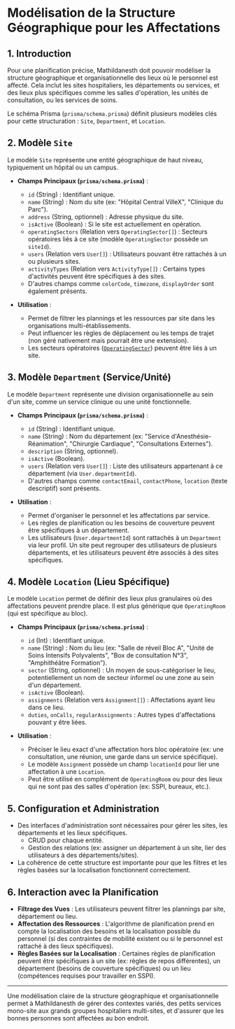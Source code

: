 # Modélisation de la Structure Géographique pour les Affectations

## 1. Introduction

Pour une planification précise, Mathildanesth doit pouvoir modéliser la structure géographique et organisationnelle des lieux où le personnel est affecté. Cela inclut les sites hospitaliers, les départements ou services, et des lieux plus spécifiques comme les salles d'opération, les unités de consultation, ou les services de soins.

Le schéma Prisma (`prisma/schema.prisma`) définit plusieurs modèles clés pour cette structuration : `Site`, `Department`, et `Location`.

## 2. Modèle `Site`

Le modèle `Site` représente une entité géographique de haut niveau, typiquement un hôpital ou un campus.

- **Champs Principaux (`prisma/schema.prisma`)** :

  - `id` (String) : Identifiant unique.
  - `name` (String) : Nom du site (ex: "Hôpital Central VilleX", "Clinique du Parc").
  - `address` (String, optionnel) : Adresse physique du site.
  - `isActive` (Boolean) : Si le site est actuellement en opération.
  - `operatingSectors` (Relation vers `OperatingSector[]`) : Secteurs opératoires liés à ce site (modèle `OperatingSector` possède un `siteId`).
  - `users` (Relation vers `User[]`) : Utilisateurs pouvant être rattachés à un ou plusieurs sites.
  - `activityTypes` (Relation vers `ActivityType[]`) : Certains types d'activités peuvent être spécifiques à des sites.
  - D'autres champs comme `colorCode`, `timezone`, `displayOrder` sont également présents.

- **Utilisation** :
  - Permet de filtrer les plannings et les ressources par site dans les organisations multi-établissements.
  - Peut influencer les règles de déplacement ou les temps de trajet (non géré nativement mais pourrait être une extension).
  - Les secteurs opératoires ([`OperatingSector`](../04_Bloc_Operatoire/01_Configuration_Salles_Secteurs.md)) peuvent être liés à un site.

## 3. Modèle `Department` (Service/Unité)

Le modèle `Department` représente une division organisationnelle au sein d'un site, comme un service clinique ou une unité fonctionnelle.

- **Champs Principaux (`prisma/schema.prisma`)** :

  - `id` (String) : Identifiant unique.
  - `name` (String) : Nom du département (ex: "Service d'Anesthésie-Réanimation", "Chirurgie Cardiaque", "Consultations Externes").
  - `description` (String, optionnel).
  - `isActive` (Boolean).
  - `users` (Relation vers `User[]`) : Liste des utilisateurs appartenant à ce département (via `User.departmentId`).
  - D'autres champs comme `contactEmail`, `contactPhone`, `location` (texte descriptif) sont présents.

- **Utilisation** :
  - Permet d'organiser le personnel et les affectations par service.
  - Les règles de planification ou les besoins de couverture peuvent être spécifiques à un département.
  - Les utilisateurs (`User.departmentId`) sont rattachés à un `Department` via leur profil. Un site peut regrouper des utilisateurs de plusieurs départements, et les utilisateurs peuvent être associés à des sites spécifiques.

## 4. Modèle `Location` (Lieu Spécifique)

Le modèle `Location` permet de définir des lieux plus granulaires où des affectations peuvent prendre place. Il est plus générique que `OperatingRoom` (qui est spécifique au bloc).

- **Champs Principaux (`prisma/schema.prisma`)** :

  - `id` (Int) : Identifiant unique.
  - `name` (String) : Nom du lieu (ex: "Salle de réveil Bloc A", "Unité de Soins Intensifs Polyvalents", "Box de consultation N°3", "Amphithéâtre Formation").
  - `sector` (String, optionnel) : Un moyen de sous-catégoriser le lieu, potentiellement un nom de secteur informel ou une zone au sein d'un département.
  - `isActive` (Boolean).
  - `assignments` (Relation vers `Assignment[]`) : Affectations ayant lieu dans ce lieu.
  - `duties`, `onCalls`, `regularAssignments` : Autres types d'affectations pouvant y être liées.

- **Utilisation** :
  - Préciser le lieu exact d'une affectation hors bloc opératoire (ex: une consultation, une réunion, une garde dans un service spécifique).
  - Le modèle `Assignment` possède un champ `locationId` pour lier une affectation à une `Location`.
  - Peut être utilisé en complément de `OperatingRoom` ou pour des lieux qui ne sont pas des salles d'opération (ex: SSPI, bureaux, etc.).

## 5. Configuration et Administration

- Des interfaces d'administration sont nécessaires pour gérer les sites, les départements et les lieux spécifiques.
  - CRUD pour chaque entité.
  - Gestion des relations (ex: assigner un département à un site, lier des utilisateurs à des départements/sites).
- La cohérence de cette structure est importante pour que les filtres et les règles basées sur la localisation fonctionnent correctement.

## 6. Interaction avec la Planification

- **Filtrage des Vues** : Les utilisateurs peuvent filtrer les plannings par site, département ou lieu.
- **Affectation des Ressources** : L'algorithme de planification prend en compte la localisation des besoins et la localisation possible du personnel (si des contraintes de mobilité existent ou si le personnel est rattaché à des lieux spécifiques).
- **Règles Basées sur la Localisation** : Certaines règles de planification peuvent être spécifiques à un site (ex: règles de repos différentes), un département (besoins de couverture spécifiques) ou un lieu (compétences requises pour travailler en SSPI).

---

Une modélisation claire de la structure géographique et organisationnelle permet à Mathildanesth de gérer des contextes variés, des petits services mono-site aux grands groupes hospitaliers multi-sites, et d'assurer que les bonnes personnes sont affectées au bon endroit.

